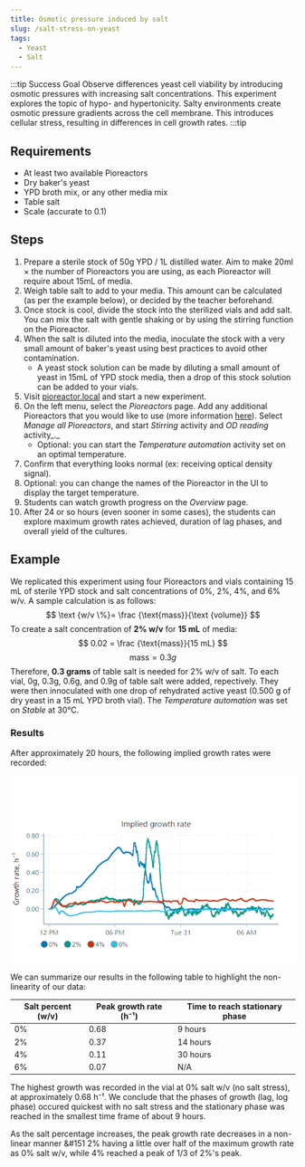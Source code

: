 ```yaml
---
title: Osmotic pressure induced by salt
slug: /salt-stress-on-yeast
tags: 
  - Yeast
  - Salt
---
```


:::tip Success Goal
Observe differences yeast cell viability by introducing osmotic pressures with increasing salt concentrations. This experiment explores the topic of hypo- and hypertonicity. Salty environments create osmotic pressure gradients across the cell membrane. This introduces cellular stress, resulting in differences in cell growth rates. 
:::tip

## Requirements

*	At least two available Pioreactors
*	Dry baker's yeast
*   YPD broth mix, or any other media mix
*	Table salt 
*	Scale (accurate to 0.1)

## Steps

1.  Prepare a sterile stock of 50g YPD / 1L distilled water. Aim to make 20ml × the number of Pioreactors you are using, as each Pioreactor will require about 15mL of media.
2.  Weigh table salt to add to your media. This amount can be calculated (as per the example below), or decided by the teacher beforehand. 
3. Once stock is cool, divide the stock into the sterilized vials and add salt. You can mix the salt with gentle shaking or by using the stirring function on the Pioreactor. 
4. When the salt is diluted into the media, inoculate the stock with a very small amount of baker's yeast using best practices to avoid other contamination. 
	* A yeast stock solution can be made by diluting a small amount of yeast in 15mL of YPD stock media, then a drop of this stock solution can be added to your vials.
6.  Visit [pioreactor.local](http://pioreactor.local) and start a new experiment.
7.  On the left menu, select the _Pioreactors_ page. Add any additional Pioreactors that you would like to use (more information [here](/user-guide/create-cluster)). Select _Manage all Pioreactors_, and start _Stirring_ activity and _OD reading_ activity_._ 
	* Optional: you can  start the _Temperature automation_ activity set on an optimal temperature.
8.  Confirm that everything looks normal (ex: receiving optical density signal).
10.  Optional: you can change the names of the Pioreactor in the UI to display the target temperature.
11.  Students can watch growth progress on the _Overview_ page.
12.  After 24 or so hours (even sooner in some cases),
    the students can explore maximum growth rates achieved, duration of lag phases, and overall yield of the cultures. 


## Example

We replicated this experiment using four Pioreactors and vials containing 15 mL of sterile YPD stock and salt concentrations of 0%, 2%, 4%, and 6% w/v. 
A sample calculation is as follows:
$$
\text {w/v \%}= \frac {\text{mass}}{\text {volume}} 
$$
To create a salt concentration of **2% w/v** for **15 mL** of media:
$$
0.02 = \frac {\text{mass}}{15 mL} 
$$
$$
\text {mass} = 0.3 g
$$
Therefore, **0.3 grams** of table salt is needed for 2% w/v of salt.
To each vial, 0g, 0.3g, 0.6g, and 0.9g of table salt were added, repectively. They were then innoculated with one drop of rehydrated active yeast (0.500 g of dry yeast in a 15 mL YPD broth vial). The _Temperature automation_ was set on _Stable_ at 30°C. 

### Results

After approximately 20 hours, the following implied growth rates were recorded: 

![](/img/experiments/salt_growth_rate.png)

We can summarize our results in the following table to highlight the non-linearity of our data: 

<center>

|Salt percent (w/v)|Peak growth rate (h⁻¹)|Time to reach stationary phase|
|------------------|---------------------|--------------------|
|0%|0.68|9 hours|
|2%|0.37|14 hours|
|4%|0.11|30 hours|
|6%|0.07|N/A|

</center>

The highest growth was recorded in the vial at 0% salt w/v (no salt stress), at approximately 0.68 h⁻¹. We conclude that the phases of growth (lag, log phase) occured quickest with no salt stress and the stationary phase was reached in the smallest time frame of about 9 hours. 

As the salt percentage increases, the peak growth rate decreases in a non-linear manner &#151 2% having a little over half of the maximum growth rate as 0% salt w/v, while 4% reached a peak of 1/3 of 2%'s peak.  
